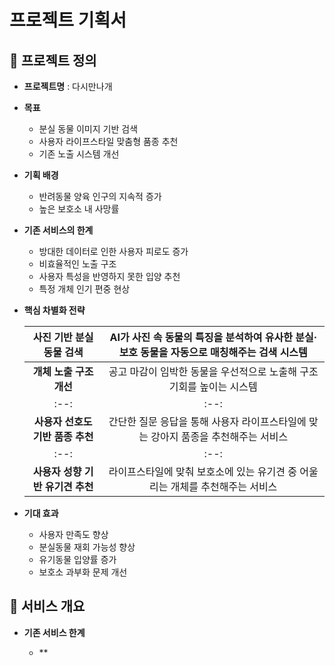 # 프로젝트 기획서

## :dog: 프로젝트 정의
- **프로젝트명** : 다시만나개

- **목표** 

    + 분실 동물 이미지 기반 검색
    + 사용자 라이프스타일 맞춤형 품종 추천
    + 기존 노출 시스템 개선

- **기획 배경**

    + 반려동물 양육 인구의 지속적 증가
    + 높은 보호소 내 사망률

- **기존 서비스의 한계**

    + 방대한 데이터로 인한 사용자 피로도 증가
    + 비효율적인 노출 구조
    + 사용자 특성을 반영하지 못한 입양 추천
    + 특정 개체 인기 편중 현상

- **핵심 차별화 전략**

    |**사진 기반 분실동물 검색**|AI가 사진 속 동물의 특징을 분석하여 유사한 분실·보호 동물을 자동으로 매칭해주는 검색 시스템|
    |:--:|:--:|
    |**개체 노출 구조 개선**|공고 마감이 임박한 동물을 우선적으로 노출해 구조 기회를 높이는 시스템|
    |:--:|:--:|
    |**사용자 선호도 기반 품종 추천**|간단한 질문 응답을 통해 사용자 라이프스타일에 맞는 강아지 품종을 추천해주는 서비스|
    |:--:|:--:|
    |**사용자 성향 기반 유기견 추천**|라이프스타일에 맞춰 보호소에 있는 유기견 중 어울리는 개체를 추천해주는 서비스|

- **기대 효과**

    + 사용자 만족도 향상
    + 분실동물 재회 가능성 향상
    + 유기동물 입양률 증가
    + 보호소 과부화 문제 개선

## :dog: 서비스 개요

- **기존 서비스 한계**

    + **

    


